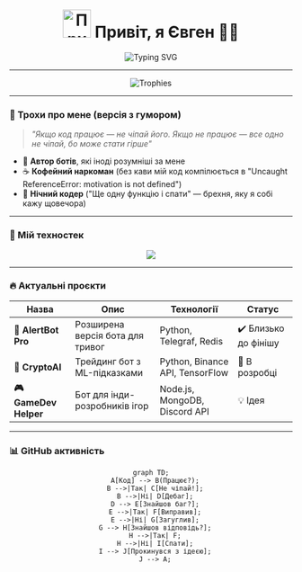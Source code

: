 <h1 align="center">
  <img src="https://media.giphy.com/media/v1.Y2lkPTc5MGI3NjExcDlwZ3J0eWJ4M2Z5b2x6N3R0ZzZ2eHp2dGZ1bnRqZW51dWZ1bmN6YiZlcD12MV9pbnRlcm5hbF9naWZfYnlfaWQmY3Q9Zw/3oKIPEqDGUULpEU0aQ/giphy.gif" width="50px" alt="Привіт"> Привіт, я Євген 👨‍💻
</h1>

<p align="center">
  <img src="https://readme-typing-svg.demolab.com?font=Fira+Code&duration=3000&pause=1000&color=00FF00&center=true&vCenter=true&multiline=true&width=600&height=80&lines=console.log(%22Боти+які+живуть%22)%3B+//+true%F0%9F%A4%96;debugger%3B+//+Мій+найкращий+друг%F0%9F%98%82;npm+install+--save+coffee+&&+sleepless+nights%F0%9F%92%80" alt="Typing SVG" />
</p>

---

<div align="center">
  <img src="https://github-profile-trophy.vercel.app/?username=Arbu&theme=onedark&row=2&column=3" alt="Trophies" />
</div>

---

### 🧠 Трохи про мене (версія з гумором)

> *"Якщо код працює — не чіпай його. Якщо не працює — все одно не чіпай, бо може стати гірше"*  

- 🤖 **Автор ботів**, які іноді розумніші за мене  
- ☕ **Кофейний наркоман** (без кави мій код компілюється в "Uncaught ReferenceError: motivation is not defined")  
- 🌙 **Нічний кодер** ("Ще одну функцію і спати" — брехня, яку я собі кажу щовечора)  

---

### 🚀 Мій техностек

<p align="center">
  <img src="https://skillicons.dev/icons?i=js,ts,nodejs,python,html,css,mongodb,postgres,git,github,vscode,figma,react,express,aws,docker" />
</p>

---

### 🔥 Актуальні проєкти

| Назва | Опис | Технології | Статус |
|-------|------|------------|--------|
| **🤖 AlertBot Pro** | Розширена версія бота для тривог | Python, Telegraf, Redis | ✔️ Близько до фінішу |
| **💸 CryptoAI** | Трейдинг бот з ML-підказками | Python, Binance API, TensorFlow | 🔧 В розробці |
| **🎮 GameDev Helper** | Бот для інди-розробників ігор | Node.js, MongoDB, Discord API | 💡 Ідея |

---

### 📊 GitHub активність

<div align="center">
  
  ```mermaid
  graph TD;
    A[Код] --> B(Працює?);
    B -->|Так| C[Не чіпай!];
    B -->|Ні| D[Дебаг];
    D --> E[Знайшов баг?];
    E -->|Так| F[Виправив];
    E -->|Ні| G[Загуглив];
    G --> H[Знайшов відповідь?];
    H -->|Так| F;
    H -->|Ні| I[Спати];
    I --> J[Прокинувся з ідеєю];
    J --> A;

